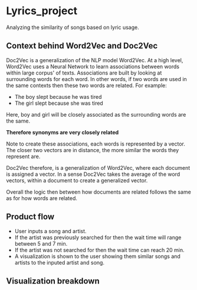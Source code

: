 # Lyrics_project
Analyzing the similarity of songs based on lyric usage. 


## Context behind Word2Vec and Doc2Vec
Doc2Vec is a generalization of the NLP model Word2Vec. At a high level, Word2Vec uses a Neural Network to learn associations 
between words within large corpus' of texts. Associations are built by looking at surrounding words for each word. In other words, 
if two words are used in the same contexts then these two words are related. For example: 

* The boy slept because he was tired
* The girl slept because she was tired

Here, boy and girl will be closely associated as the surrounding words are the same. 

**Therefore synonyms are very closely related**

Note to create these associations, each words is represented by a vector. The closer two vectors are in distance, the more similar the words they represent are. 

Doc2Vec therefore, is a generalization of Word2Vec, where each document is assigned a vector. In a sense Doc2Vec takes the average of the word vectors, within a document to create a generalized vector. 

Overall the logic then between how documents are related follows the same as for how words are related. 


## Product flow

* User inputs a song and artist.
* If the artist was previously searched for then the wait time will range between 5 and 7 min. 
* If the artist was not searched for then the wait time can reach 20 min. 
* A visualization is shown to the user showing them similar songs and artists to the inputed artist and song. 

## Visualization breakdown 






